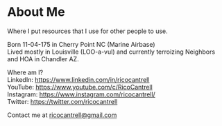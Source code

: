 # About Me
Where I put resources that I use for other people to use.

Born 11-04-175 in Cherry Point NC (Marine Airbase)  
Lived mostly in Louisville (LOO-a-vul) and currently terroizing Neighbors and HOA in Chandler AZ.

Where am I?  
LinkedIn: https://www.linkedin.com/in/ricocantrell  
YouTube: https://www.youtube.com/c/RicoCantrell  
Instagram: https://www.instagram.com/ricocantrell/  
Twitter: https://twitter.com/ricocantrell  

Contact me at ricocantrell@gmail.com 
